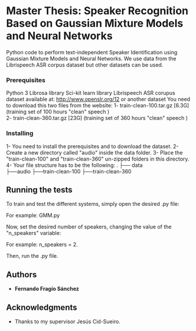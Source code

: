 # Master Thesis: Speaker Recognition Based on Gaussian Mixture Models and Neural Networks

Python code to perform text-independent Speaker Identification using Gaussian Mixture Models 
and Neural Networks. We use data from the Librispeech ASR corpus dataset but other datasets can be used.

### Prerequisites

Python 3
Librosa library
Sci-kit learn library
Librispeech ASR corupus dataset available at: http://www.openslr.org/12
 or another dataset
 You need to download this two files from the website:
    1- train-clean-100.tar.gz [6.3G]   (training set of 100 hours "clean" speech )  
    2- train-clean-360.tar.gz [23G]   (training set of 360 hours "clean" speech )  

### Installing

1- You need to install the prerequisites and to download the dataset.
2- Create a new directory called "audio" inside the data folder.
3- Place the "train-clean-100" and "train-clean-360" un-zipped folders in this directory.
4- Your file structure has to be the following:
        .
        ├── data                   
            ├──audio
                ├──train-clean-100
                ├──train-clean-360                    

## Running the tests

To train and test the different systems, simply open the desired .py file:

For example: GMM.py 

Now, set the desired number of speakers, changing the value of the "n_speakers" variable: 

For example: n_speakers = 2.

Then, run the .py file.

## Authors

* **Fernando Fragío Sánchez**

## Acknowledgments

* Thanks to my supervisor Jesús Cid-Sueiro.
